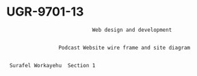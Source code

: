 # UGR-9701-13

                                Web design and development 
                              
                                
                     Podcast Website wire frame and site diagram 
     
      
     Surafel Workayehu  Section 1          
